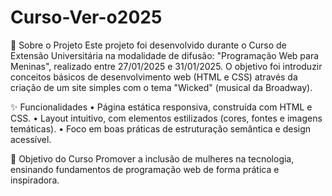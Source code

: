 # Curso-Ver-o2025
📌 Sobre o Projeto
Este projeto foi desenvolvido durante o Curso de Extensão Universitária na modalidade de difusão: "Programação Web para Meninas", realizado entre 27/01/2025 e 31/01/2025. O objetivo foi introduzir conceitos básicos de desenvolvimento web (HTML e CSS) através da criação de um site simples com o tema "Wicked" (musical da Broadway).

✨ Funcionalidades
• Página estática responsiva, construída com HTML e CSS.
• Layout intuitivo, com elementos estilizados (cores, fontes e imagens temáticas).
• Foco em boas práticas de estruturação semântica e design acessível.

🎯 Objetivo do Curso
Promover a inclusão de mulheres na tecnologia, ensinando fundamentos de programação web de forma prática e inspiradora.
